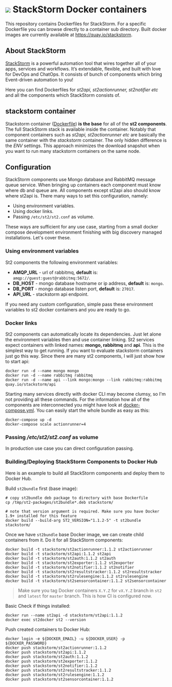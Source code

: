 # ![](https://stackstorm.com/wp/wp-content/uploads/2014/10/stackstorm-logo-header.png)  StackStorm Docker containers
This repository contains Dockerfiles for StackStorm. For a specific Dockerfile you can browse directly to a container sub directory. Built docker images are currently available at https://quay.io/stackstorm.

## About StackStorm

[StackStorm](https://stackstorm.com/) is a powerful automation tool that wires together all of your apps, services and workflows. It’s extendable, flexible, and built with love for DevOps and ChatOps. It consists of bunch of components which bring Event-driven automation to you!

Here you can find Dockerfiles for *st2api, st2actionrunner, st2notifier etc* and all the components which StackStorm consists of.

## stackstorm container

Stackstorm container ([Dockerfile](Stackstorm/Dockerfile))  **is the base** for all of the **st2 components**. The full StackStorm stack is available inside the container. Notably that component containers such as *st2api, st2actionrunner etc* are basically the same container with the *stackstorm* container. The only hidden difference is the *ENV* settings. This approach minimizes the download snapshot when you want to run many stackstorm containers on the same node.

## Configuration

StackStorm components use Mongo database and RabbitMQ message queue service. When bringing up containers each component must know where db and queue are. All components except st2api also should know where st2api is.
There many ways to set this configuration, namely:

 - Using environment variables.
 - Using docker links.
 - Passing `/etc/st2/st2.conf` as volume.
 
These ways are sufficient for any use case, starting from a small docker compose development environment finishing with big discovery managed installations. Let's cover these.

### Using environment variables

St2 components the following environment variables:

 - **AMQP_URL** - url of rabbitmq, **default** is: `amqp://guest:guest@rabbitmq:5672/`.
 - **DB_HOST** - mongo database hostname or ip address, **default** is: `mongo`.
 - **DB_PORT** - mongo database listen port, **default** is: `27017`.
 - **API_URL** - stackstorm api endpoint. 

If you need any custom configuration, simple pass these environment variables to st2 docker containers and you are ready to go.

### Docker links

St2 components can automatically locate its dependencies. Just let alone the environment variables then and use container linking. St2 services expect containers with linked names: **mongo, rabbitmq** and **api**. This is the simplest way to get running. If you want to evaluate stackstorm containers just go this way. Since there are many st2 components, I will just show how to start api:

```shell
docker run -d --name mongo mongo
docker run -d --name rabbitmq rabbitmq
docker run -d --name api --link mongo:mongo --link rabbitmq:rabbitmq quay.io/stackstorm/api
```

Starting many services directly with docker CLI may become clumsy, so I'm not providing all these commands. For the information how all of the components are interconnected you might have look at [docker-compose.yml](docker-compose.yml). You can easily start the whole bundle as easy as this:

```
docker-compose up -d
docker-compose scale actionrunner=4
```

### Passing */etc/st2/st2.conf* as volume

In production use case you can direct configuration passing.


### Building/Deploying StackStorm Components to Docker Hub
Here is an example to build all StackStorm components and deploy them to Docker Hub.


Build `st2bundle` first (base image):
```
# copy st2bundle deb package to directory with base Dockerfile
cp /tmp/st2-packages/st2bundle*.deb stackstorm/

# note that version argument is required. Make sure you have Docker 1.9+ installed for this feature
docker build --build-arg ST2_VERSION="1.1.2-5" -t st2bundle stackstorm/
```

Once we have `st2bundle` base Docker image, we can create child containers from it. Do it for all StackStorm components:
```
docker build -t stackstorm/st2actionrunner:1.1.2 st2actionrunner
docker build -t stackstorm/st2api:1.1.2 st2api
docker build -t stackstorm/st2auth:1.1.2 st2auth
docker build -t stackstorm/st2exporter:1.1.2 st2exporter
docker build -t stackstorm/st2notifier:1.1.2 st2notifier
docker build -t stackstorm/st2resultstracker:1.1.2 st2resultstracker
docker build -t stackstorm/st2rulesengine:1.1.2 st2rulesengine
docker build -t stackstorm/st2sensorcontainer:1.1.2 st2sensorcontainer
```
> Make sure you tag Docker containers `X.Y.Z` for `vX.Y.Z` branch in `st2` and `latest` for `master` branch. This is how CI is configured now.

Basic Check if things installed:
```
docker run --name st2api -d stackstorm/st2api:1.1.2
docker exec st2docker st2 --version
```

Push created containers to Docker Hub:
```
docker login -e ${DOCKER_EMAIL} -u ${DOCKER_USER} -p ${DOCKER_PASSWORD}
docker push stackstorm/st2actionrunner:1.1.2
docker push stackstorm/st2api:1.1.2
docker push stackstorm/st2auth:1.1.2
docker push stackstorm/st2exporter:1.1.2
docker push stackstorm/st2notifier:1.1.2
docker push stackstorm/st2resultstracker:1.1.2
docker push stackstorm/st2rulesengine:1.1.2
docker push stackstorm/st2sensorcontainer:1.1.2
```
